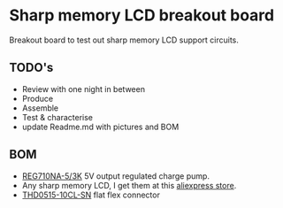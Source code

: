 # Sharp memory LCD breakout board
Breakout board to test out sharp memory LCD support circuits.
## TODO's
* Review with one night in between
* Produce
* Assemble
* Test & characterise
* update Readme.md with pictures and BOM
## BOM
* [REG710NA-5/3K](https://www.lcsc.com/product-detail/DC-DC-Converters_Texas-Instruments-REG710NA-5-3K_C527422.html) 5V output regulated charge pump.
* Any sharp memory LCD, I get them at this [aliexpress store](https://www.aliexpress.com/store/5497024?spm=a2g0s.9042311.0.0.4f7e4c4d0shfdY).
* [THD0515-10CL-SN](https://www.lcsc.com/product-detail/FFC-FPC-Connectors_THD-THD0515-10CL-SN_C283142.html) flat flex connector




